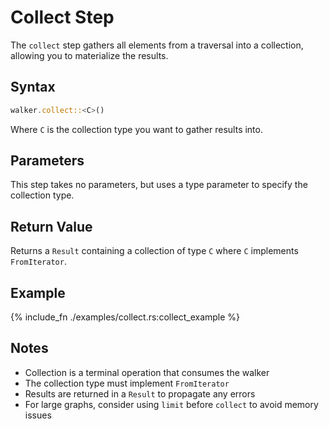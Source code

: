 # Collect Step

The `collect` step gathers all elements from a traversal into a collection, allowing you to materialize the results.

## Syntax

```rust
walker.collect::<C>()
```

Where `C` is the collection type you want to gather results into.

## Parameters

This step takes no parameters, but uses a type parameter to specify the collection type.

## Return Value

Returns a `Result` containing a collection of type `C` where `C` implements `FromIterator`.

## Example

{% include_fn ./examples/collect.rs:collect_example %}

## Notes

- Collection is a terminal operation that consumes the walker
- The collection type must implement `FromIterator`
- Results are returned in a `Result` to propagate any errors
- For large graphs, consider using `limit` before `collect` to avoid memory issues